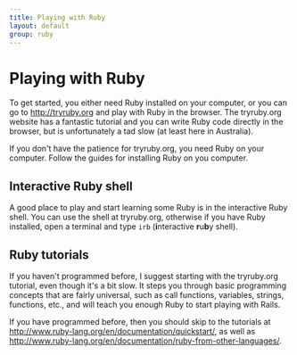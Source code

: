 ```yaml
---
title: Playing with Ruby
layout: default
group: ruby
---
```



# Playing with Ruby

To get started, you either need Ruby installed on your computer, or you can go to http://tryruby.org and play with Ruby in the browser. The tryruby.org website has a fantastic tutorial and you can write Ruby code directly in the browser, but is unfortunately a tad slow (at least here in Australia).

If you don't have the patience for tryruby.org, you need Ruby on your computer. Follow the guides for installing Ruby on you computer.

## Interactive Ruby shell

A good place to play and start learning some Ruby is in the interactive Ruby shell.  You can use the shell at tryruby.org, otherwise if you have Ruby installed, open a terminal and type `irb` (**i**nteractive **r**u**b**y shell). 

## Ruby tutorials

If you haven't programmed before, I suggest starting with the tryruby.org tutorial, even though it's a bit slow. It steps you through basic programming concepts that are fairly universal, such as call functions, variables, strings, functions, etc., and will teach you enough Ruby to start playing with Rails.

If you have programmed before, then you should skip to the tutorials at http://www.ruby-lang.org/en/documentation/quickstart/, as well as http://www.ruby-lang.org/en/documentation/ruby-from-other-languages/.